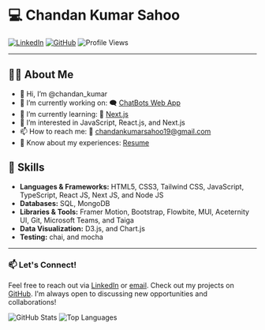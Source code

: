 # 💻 Chandan Kumar Sahoo

[![LinkedIn](https://img.shields.io/badge/LinkedIn-0077B5?style=for-the-badge&logo=linkedin&logoColor=white)](https://www.linkedin.com/in/chandan801853) [![GitHub](https://img.shields.io/badge/GitHub-100000?style=for-the-badge&logo=github&logoColor=white)](https://www.github.com/Chandan8018) ![Profile Views](https://komarev.com/ghpvc/?username=Chandan8018&color=blue)

---

## 🧑‍💻 About Me

- 👋 Hi, I’m @chandan_kumar
- 🔭 I’m currently working on: 🗨️ [ChatBots Web App](#)
- 🌱 I’m currently learning: 🔰 [Next.js](#)
- 👀 I’m interested in JavaScript, React.js, and Next.js
- 📫 How to reach me: 📧 [chandankumarsahoo19@gmail.com](mailto:chandankumarsahoo19@gmail.com)
- 📄 Know about my experiences: [Resume](https://drive.google.com/file/d/1visNZGvTaxxLDgLGoEDqb1PSCQNK1WQS/view?usp=sharing)

## 🚀 Skills

- **Languages & Frameworks:** HTML5, CSS3, Tailwind CSS, JavaScript, TypeScript, React JS, Next JS, and Node JS
- **Databases:** SQL, MongoDB
- **Libraries & Tools:** Framer Motion, Bootstrap, Flowbite, MUI, Aceternity UI, Git, Microsoft Teams, and Taiga
- **Data Visualization:** D3.js, and Chart.js
- **Testing:** chai, and mocha

---

### 📫 Let's Connect!

Feel free to reach out via [LinkedIn](https://www.linkedin.com/in/chandan801853) or [email](mailto:chandankumarsahoo19@gmail.com). Check out my projects on [GitHub](https://www.github.com/Chandan8018). I'm always open to discussing new opportunities and collaborations!

![GitHub Stats](https://github-readme-stats.vercel.app/api?username=Chandan8018&show_icons=true&theme=radical) ![Top Languages](https://github-readme-stats.vercel.app/api/top-langs/?username=Chandan8018&layout=compact&theme=radical)
